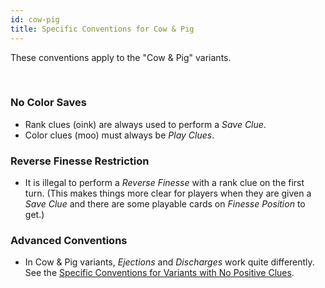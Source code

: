 ```yaml
---
id: cow-pig
title: Specific Conventions for Cow & Pig
---
```


These conventions apply to the "Cow & Pig" variants.

<br />

### No Color Saves

- Rank clues (oink) are always used to perform a *Save Clue*.
- Color clues (moo) must always be *Play Clues*.

### Reverse Finesse Restriction

- It is illegal to perform a *Reverse Finesse* with a rank clue on the first turn. (This makes things more clear for players when they are given a *Save Clue* and there are some playable cards on *Finesse Position* to get.)

### Advanced Conventions

- In Cow & Pig variants, *Ejections* and *Discharges* work quite differently. See the [Specific Conventions for Variants with No Positive Clues](no-positive-clues.md).
